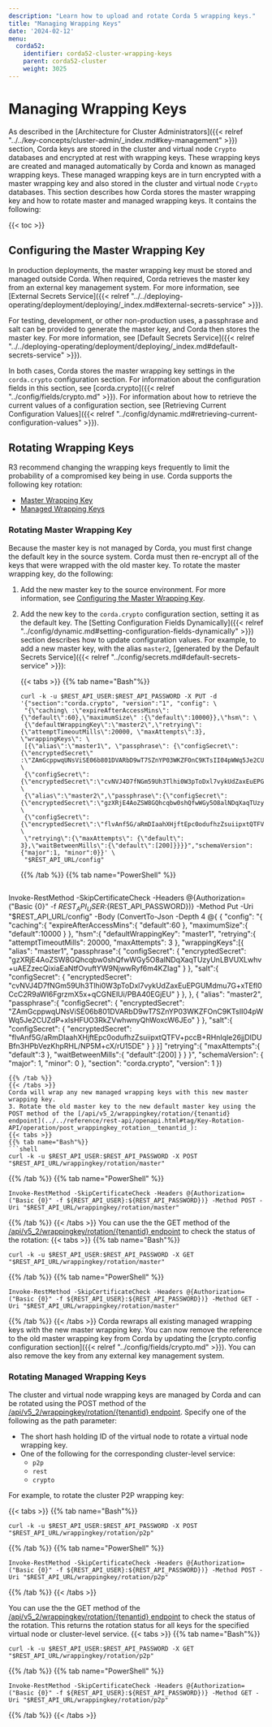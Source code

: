 ```yaml
---
description: "Learn how to upload and rotate Corda 5 wrapping keys."
title: "Managing Wrapping Keys"
date: '2024-02-12'
menu:
  corda52:
    identifier: corda52-cluster-wrapping-keys
    parent: corda52-cluster
    weight: 3025
---
```


# Managing Wrapping Keys

As described in the [Architecture for Cluster Administrators]({{< relref "../../key-concepts/cluster-admin/_index.md#key-management" >}}) section, Corda keys are stored in the cluster and virtual node `Crypto` databases and encrypted at rest with wrapping keys.
These wrapping keys are created and managed automatically by Corda and known as managed wrapping keys. These managed wrapping keys are in turn encrypted with a master wrapping key and also stored in the cluster and virtual node `Crypto` databases.
This section describes how Corda stores the master wrapping key and how to rotate master and managed wrapping keys. It contains the following:

{{< toc >}}

## Configuring the Master Wrapping Key

In production deployments, the master wrapping key must be stored and managed outside Corda. When required, Corda retrieves the master key from an external key management system. For more information, see [External Secrets Service]({{< relref "../../deploying-operating/deployment/deploying/_index.md#external-secrets-service" >}}).

For testing, development, or other non-production uses, a passphrase and salt can be provided to generate the master key, and Corda then stores the master key. For more information, see [Default Secrets Service]({{< relref "../../deploying-operating/deployment/deploying/_index.md#default-secrets-service" >}}).

In both cases, Corda stores the master wrapping key settings in the `corda.crypto` configuration section.
For information about the configuration fields in this section, see [corda.crypto]({{< relref "../config/fields/crypto.md" >}}).
For information about how to retrieve the current values of a configuration section, see [Retrieving Current Configuration Values]({{< relref "../config/dynamic.md#retrieving-current-configuration-values" >}}).

## Rotating Wrapping Keys

R3 recommend changing the wrapping keys frequently to limit the probability of a compromised key being in use.
Corda supports the following key rotation:

* [Master Wrapping Key](#rotating-master-wrapping-key)
* [Managed Wrapping Keys](#rotating-managed-wrapping-keys)

### Rotating Master Wrapping Key

Because the master key is not managed by Corda, you must first change the default key in the source system.
Corda must then re-encrypt all of the keys that were wrapped with the old master key.
To rotate the master wrapping key, do the following:

1. Add the new master key to the source environment. For more information, see [Configuring the Master Wrapping Key](#configuring-the-master-wrapping-key).
2. Add the new key to the `corda.crypto` configuration section, setting it as the default key. The [Setting Configuration Fields Dynamically]({{< relref "../config/dynamic.md#setting-configuration-fields-dynamically" >}}) section describes how to update configuration values. For example, to add a new master key, with the alias `master2`, [generated by the Default Secrets Service]({{< relref "../config/secrets.md#default-secrets-service" >}}):

   {{< tabs >}}
   {{% tab name="Bash"%}}
   ```shell
   curl -k -u $REST_API_USER:$REST_API_PASSWORD -X PUT -d '{"section":"corda.crypto", "version":"1", "config": \
    "{\"caching\ :\"expireAfterAccessMins\":{\"default\":60},\"maximumSize\" :{\"default\":10000}},\"hsm\": \
    {\"defaultWrappingKey\":\"master2\",\"retrying\": {\"attemptTimeoutMills\":20000, \"maxAttempts\":3}, \"wrappingKeys\": \
    [{\"alias\":\"master1\", \"passphrase\": {\"configSecret\": {\"encryptedSecret\" :\"ZAmGcppwqUNsViSE06b801DVARbD9wT7SZnYP03WKZFOnC9KTsII04pWWq5Je2CUZdP+xIsHFUO3RkZVwhwnyQhWoxcW6JEo\"}},\"salt\": \
    {\"configSecret\":{\"encryptedSecret\":\"cvNVJ4D7fNGm59Uh3Tlhi0W3pToDxl7vykUdZaxEuEPGUMdmu7G+xTEfl0CcC2R9aWl6FgrzmX5x+qCGNElUi/PBA40EGjEU\"}}}, \
    {\"alias\":\"master2\",\"passphrase\":{\"configSecret\": {\"encryptedSecret\":\"gzXRjE4AoZSW8GQhcqbw0shQfwWGy5O8alNDqXaqTUzyUnLBVUXLwhv+uAEZzecQixiaEaNtfOvuftYW9NjwwRyf6m4KZIag\"}},\"salt\": \
    {\"configSecret\":{\"encryptedSecret\":\"flvAnf5G/aRmDIaahXHjftEpc0odufhzZsuiipxtQTFV+pccB+RHnIqle26jjDlDUBfn3HPbVezKhpRHL/NP5M+cX/rU15DE\"}}}]}, \
    \"retrying\":{\"maxAttempts\": {\"default\": 3},\"waitBetweenMills\":{\"default\":[200]}}}}","schemaVersion": {"major":1, "minor":0}}' \
    "$REST_API_URL/config"
   ```
   {{% /tab %}}
   {{% tab name="PowerShell" %}}

   ```shell
  Invoke-RestMethod -SkipCertificateCheck -Headers @{Authorization=("Basic {0}" -f ${REST_API_USER}:${REST_API_PASSWORD})} -Method Put -Uri "$REST_API_URL/config" -Body (ConvertTo-Json -Depth 4 @{
   {
     "config": "{
        "caching":{
          "expireAfterAccessMins":{
            "default":60
          },
          "maximumSize":{
            "default":10000
          }
        },
        "hsm":{
          "defaultWrappingKey": "master1",
          "retrying":{
            "attemptTimeoutMills": 20000,
            "maxAttempts": 3
          },
          "wrappingKeys":[{
            "alias": "master1",
            "passphrase":{
              "configSecret":
              {
                "encryptedSecret": "gzXRjE4AoZSW8GQhcqbw0shQfwWGy5O8alNDqXaqTUzyUnLBVUXLwhv+uAEZzecQixiaEaNtfOvuftYW9NjwwRyf6m4KZIag"
              }
            },
            "salt":{
              "configSecret":
              {
                "encryptedSecret": "cvNVJ4D7fNGm59Uh3Tlhi0W3pToDxl7vykUdZaxEuEPGUMdmu7G+xTEfl0CcC2R9aWl6FgrzmX5x+qCGNElUi/PBA40EGjEU"
              }
            },
          },
          {
            "alias": "master2",
            "passphrase":{
              "configSecret":
              {
                "encryptedSecret": "ZAmGcppwqUNsViSE06b801DVARbD9wT7SZnYP03WKZFOnC9KTsII04pWWq5Je2CUZdP+xIsHFUO3RkZVwhwnyQhWoxcW6JEo"
              }
            },
            "salt":{
              "configSecret":
              {
                "encryptedSecret": "flvAnf5G/aRmDIaahXHjftEpc0odufhzZsuiipxtQTFV+pccB+RHnIqle26jjDlDUBfn3HPbVezKhpRHL/NP5M+cX/rU15DE"
              }
            }
          }]
        "retrying":{
          "maxAttempts":{
            "default":3
          },
          "waitBetweenMills":{
            "default":[200]
          }
        }
      }",
      "schemaVersion": {
        "major": 1,
        "minor": 0
      },
      "section": "corda.crypto",
      "version": 1
   })
   ```
   {{% /tab %}}
   {{< /tabs >}}
   Corda will wrap any new managed wrapping keys with this new master wrapping key.
3. Rotate the old master key to the new default master key using the POST method of the [/api/v5_2/wrappingkey/rotation/{tenantid} endpoint](../../reference/rest-api/openapi.html#tag/Key-Rotation-API/operation/post_wrappingkey_rotation__tenantid_):
   {{< tabs >}}
   {{% tab name="Bash"%}}
   ```shell
   curl -k -u $REST_API_USER:$REST_API_PASSWORD -X POST "$REST_API_URL/wrappingkey/rotation/master"
   ```
   {{% /tab %}}
   {{% tab name="PowerShell" %}}
   ```shell
  Invoke-RestMethod -SkipCertificateCheck -Headers @{Authorization=("Basic {0}" -f ${REST_API_USER}:${REST_API_PASSWORD})} -Method POST -Uri "$REST_API_URL/wrappingkey/rotation/master" 
   ```
   {{% /tab %}}
   {{< /tabs >}}
   You can use the the GET method of the [/api/v5_2/wrappingkey/rotation/{tenantid} endpoint](../../reference/rest-api/openapi.html#tag/Key-Rotation-API/operation/get_wrappingkey_rotation__tenantid_) to check the status of the rotation:
   {{< tabs >}}
   {{% tab name="Bash"%}}
   ```shell
   curl -k -u $REST_API_USER:$REST_API_PASSWORD -X GET "$REST_API_URL/wrappingkey/rotation/master"
   ```
   {{% /tab %}}
   {{% tab name="PowerShell" %}}
   ```shell
  Invoke-RestMethod -SkipCertificateCheck -Headers @{Authorization=("Basic {0}" -f ${REST_API_USER}:${REST_API_PASSWORD})} -Method GET -Uri "$REST_API_URL/wrappingkey/rotation/master" 
   ```
   {{% /tab %}}
   {{< /tabs >}}
   Corda rewraps all existing managed wrapping keys with the new master wrapping key.
   You can now remove the reference to the old master wrapping key from Corda by updating the [crypto.config configuration section]({{< relref "../config/fields/crypto.md" >}}).
   You can also remove the key from any external key management system.

### Rotating Managed Wrapping Keys

The cluster and virtual node wrapping keys are managed by Corda and can be rotated using the POST method of the [/api/v5_2/wrappingkey/rotation/{tenantid} endpoint](../../reference/rest-api/openapi.html#tag/Key-Rotation-API/operation/post_wrappingkey_rotation__tenantid_). Specify one of the following as the path parameter:

* The short hash holding ID of the virtual node to rotate a virtual node wrapping key.
* One of the following for the corresponding cluster-level service:
  * `p2p`
  * `rest`
  * `crypto`

For example, to rotate the cluster P2P wrapping key:

{{< tabs >}}
{{% tab name="Bash"%}}
```shell
curl -k -u $REST_API_USER:$REST_API_PASSWORD -X POST "$REST_API_URL/wrappingkey/rotation/p2p"
```
{{% /tab %}}
{{% tab name="PowerShell" %}}
```shell
Invoke-RestMethod -SkipCertificateCheck -Headers @{Authorization=("Basic {0}" -f ${REST_API_USER}:${REST_API_PASSWORD})} -Method POST -Uri "$REST_API_URL/wrappingkey/rotation/p2p" 
```
{{% /tab %}}
{{< /tabs >}}

You can use the the GET method of the [/api/v5_2/wrappingkey/rotation/{tenantid} endpoint](../../reference/rest-api/openapi.html#tag/Key-Rotation-API/operation/get_wrappingkey_rotation__tenantid_) to check the status of the rotation. This returns the rotation status for all keys for the specified virtual node or cluster-level service.
{{< tabs >}}
{{% tab name="Bash"%}}
```shell
curl -k -u $REST_API_USER:$REST_API_PASSWORD -X GET "$REST_API_URL/wrappingkey/rotation/p2p"
```
{{% /tab %}}
{{% tab name="PowerShell" %}}
```shell
Invoke-RestMethod -SkipCertificateCheck -Headers @{Authorization=("Basic {0}" -f ${REST_API_USER}:${REST_API_PASSWORD})} -Method GET -Uri "$REST_API_URL/wrappingkey/rotation/p2p" 
```
{{% /tab %}}
{{< /tabs >}}
